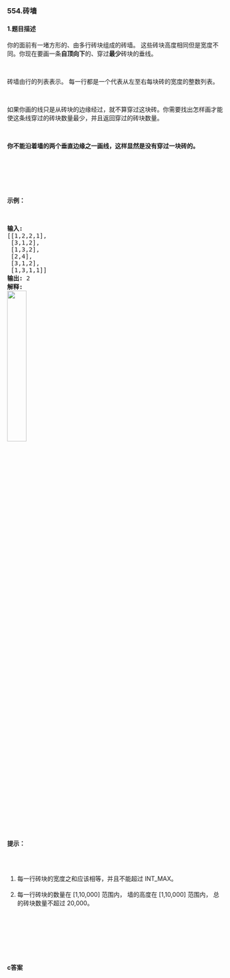### 554.砖墙

#### 1.题目描述

<p>你的面前有一堵方形的、由多行砖块组成的砖墙。&nbsp;这些砖块高度相同但是宽度不同。你现在要画一条<strong>自顶向下</strong>的、穿过<strong>最少</strong>砖块的垂线。</p><br/><p>砖墙由行的列表表示。 每一行都是一个代表从左至右每块砖的宽度的整数列表。</p><br/><p>如果你画的线只是从砖块的边缘经过，就不算穿过这块砖。你需要找出怎样画才能使这条线穿过的砖块数量最少，并且返回穿过的砖块数量。</p><br/><p><strong>你不能沿着墙的两个垂直边缘之一画线，这样显然是没有穿过一块砖的。</strong></p><br/><p>&nbsp;</p><br/><p><strong>示例：</strong></p><br/><pre><strong>输入:</strong> <br/>[[1,2,2,1],<br/> [3,1,2],<br/> [1,3,2],<br/> [2,4],<br/> [3,1,2],<br/> [1,3,1,1]]<br/><strong>输出:</strong> 2<br/><strong>解释:</strong> <br/><img src="/static/images/problemset/brick_wall.png" style="width: 30%;"><br/></pre><br/><p>&nbsp;</p><br/><p><strong>提示：</strong></p><br/><ol><br/>	<li>每一行砖块的宽度之和应该相等，并且不能超过 INT_MAX。</li><br/>	<li>每一行砖块的数量在&nbsp;[1,10,000] 范围内，&nbsp;墙的高度在&nbsp;[1,10,000] 范围内，&nbsp;总的砖块数量不超过 20,000。</li><br/></ol><br/><p>&nbsp;</p><br/>

#### c答案

```c

